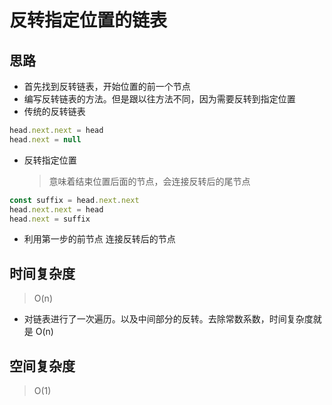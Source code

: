 # 反转指定位置的链表

## 思路

- 首先找到反转链表，开始位置的前一个节点
- 编写反转链表的方法。但是跟以往方法不同，因为需要反转到指定位置
- 传统的反转链表

```js
head.next.next = head
head.next = null
```

- 反转指定位置
  > 意味着结束位置后面的节点，会连接反转后的尾节点

```js
const suffix = head.next.next
head.next.next = head
head.next = suffix
```

- 利用第一步的前节点 连接反转后的节点

## 时间复杂度

> O(n)

- 对链表进行了一次遍历。以及中间部分的反转。去除常数系数，时间复杂度就是 O(n)

## 空间复杂度

> O(1)
